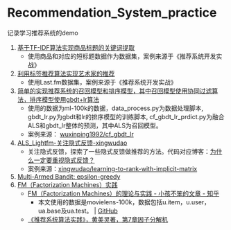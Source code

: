 # Recommendation_System_practice
记录学习推荐系统的demo
1. [基于TF-IDF算法实现商品标题的关键词提取](./基于标签的推荐/6-1.py)
	- 使用商品和对应的短标题数据作为数据集，案例来源于《推荐系统开发实战》
1. [利用标签推荐算法实现艺术家的推荐](./基于标签的推荐/6-2.py)
	- 使用Last.fm数据集，案例来源于《推荐系统开发实战》
1. [简单的实现推荐系统的召回模型和排序模型，其中召回模型使用协同过滤算法，排序模型使用gbdt+lr算法](./cf_gbdt_lr/)
	- 使用的数据为ml-100k的数据，data_process.py为数据处理脚本, gbdt_lr.py为gbdt和lr的排序模型的训练脚本, cf_gbdt_lr_prdict.py为融合ALS和gbdt_lr整体的预测，其中ALS为召回模型。
	- 案例来源： [wuxinping1992/cf_gbdt_lr](https://github.com/wuxinping1992/cf_gbdt_lr)
1. [ALS_Lightfm-关注隐式反馈-xingwudao](./learning-to-rank-with-implicit-matrix-master/)
	- 关注隐式反馈，探索了一些隐式反馈做推荐的方法。代码对应博客：[为什么一定要重视隐式反馈？](https://mp.weixin.qq.com/s/lidie27y4obx4St3uHb8CA)
	- 案例来源：[xingwudao/learning-to-rank-with-implicit-matrix](https://github.com/xingwudao/learning-to-rank-with-implicit-matrix)
1. [Multi-Armed Bandit: epsilon-greedy](./cold_start_EE)
1. [FM（Factorization Machines）实践](./FM)
	- [FM（Factorization Machines）的理论与实践 - 小孩不笨的文章 - 知乎](https://zhuanlan.zhihu.com/p/50426292)
		- 本文使用的数据是movielens-100k，数据包括u.item，u.user，ua.base及ua.test。 | [GitHub](https://github.com/LLSean/data-mining)
	- [《推荐系统算法实践》，黄美灵著，第7章因子分解机](./rs_huangmeiling)